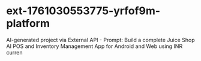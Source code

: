 # ext-1761030553775-yrfof9m-platform
AI-generated project via External API - Prompt: Build a complete Juice Shop AI POS and Inventory Management App for Android and Web using INR curren
